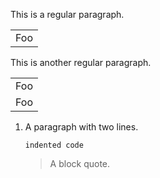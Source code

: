 This is a regular paragraph.

<table>
    <tr>
        <td>Foo</td>
    </tr>
</table>

This is another regular paragraph.

<table>
    <tr>
         <tr>
        <td>Foo</td>
                     </tr>
        <td>Foo</td>
    </tr>
</table>

<ol>
<li>
<p>A paragraph
with two lines.</p>
<pre><code>indented code
</code></pre>
<blockquote>
<p>A block quote.</p>
</blockquote>
</li>
</ol>
